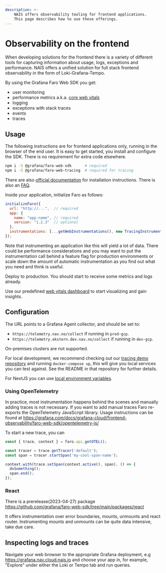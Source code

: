 ```yaml
---
description: >-
    NAIS offers observability tooling for frontend applications.
    This page describes how to use these offerings.
---
```


# Observability on the frontend

When developing solutions for the frontend there is a variety of different tools for capturing information about
usage, logs, exceptions and performance. NAIS offers a unified solution for full stack frontend observability in
the form of Loki-Grafana-Tempo.

By using the Grafana Faro Web SDK you get:

- user monitoring
- performance metrics a.k.a. [core web vitals](https://web.dev/vitals/)
- logging
- exceptions with stack traces
- events
- traces

## Usage

The following instructions are for frontend applications only, running in the browser of the end user.
It is easy to get started, you install and configure the SDK. There is no requirement for extra code elsewhere.

```sh
npm i -S @grafana/faro-web-sdk      # required
npm i -S @grafana/faro-web-tracing  # required for tracing
```

There are also [official documentation](https://grafana.com/docs/grafana-cloud/frontend-observability/) for installation
instructions. There is also an [FAQ](https://grafana.com/docs/grafana-cloud/frontend-observability/faro-web-sdk/faq/).

Inside your application, initialize Faro as follows:

```js
initializeFaro({
  url: "http://...",  // required
  app: {
    name: "app-name", // required
    version: "1.2.3"  // optional
  },
  instrumentations: [...getWebInstrumentations(), new TracingInstrumentation()],
});
```

Note that instrumenting an application like this will yield a lot of data. There could be
performance considerations and you may want to put the instrumentation call behind a feature flag
for production environments or scale down the amount of automatic instrumentation as you find
out what you need and think is useful.

Deploy to production. You should start to receive some metrics and logs already.

Use our predefined [web vitals dashboard](https://grafana.nav.cloud.nais.io/d/k8g_nks4z/frontend-web-vitals) to start visualizing and gain insights.


## Configuration

The URL points to a Grafana Agent collector, and should be set to:
- `https://telemetry.nav.no/collect` if running in `prod-gcp`.
- `https://telemetry.ekstern.dev.nav.no/collect` if running in `dev-gcp`.

On-premises clusters are not supported.

For local development, we recommend checking out our [tracing demo repository](https://github.com/nais/tracing-demo)
and running `docker-compose up`, this will give you local services you can test against. See the README in that repository
for further details.

For NextJS you can use [local environment variables](https://nextjs.org/docs/basic-features/environment-variables).

### Using OpenTelemetry

In practice, most instrumentation happens behind the scenes and manually adding traces is not necessary. If you want to add manual traces Faro re-exports the OpenTelemetry JavaScript library. Usage instructions can be found at
<https://grafana.com/docs/grafana-cloud/frontend-observability/faro-web-sdk/opentelemetry-js/>

To start a new trace, you can
```js
const { trace, context } = faro.api.getOTEL();

const tracer = trace.getTracer('default');
const span = tracer.startSpan('my-cool-span-name');

context.with(trace.setSpan(context.active(), span), () => {
  doSomething();
  span.end();
});

```

### React

There is a prerelease(2023-04-27) package <https://github.com/grafana/faro-web-sdk/tree/main/packages/react>

It offers instrumentation over error boundaries, mounts, unmounts and react router.
Instrumenting mounts and unmounts can be quite data intensive, take due care.


## Inspecting logs and traces

Navigate your web browser to the appropriate Grafana deployment, e.g https://grafana.nav.cloud.nais.io and choose your app in, for example, "Explore" under either the Loki or Tempo tab and run queries.

<!-- Local Variables: -->
<!-- jinx-languages: "en_US" -->
<!-- End: -->
